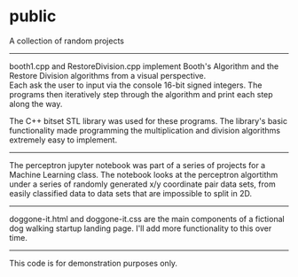 # public
A collection of random projects

________

booth1.cpp and RestoreDivision.cpp implement Booth's Algorithm and the Restore Division algorithms from a visual perspective.  
Each ask the user to input via the console 16-bit signed integers. The programs then iteratively step through the algorithm 
and print each step along the way. 

The C++ bitset STL library was used for these programs.  The library's basic functionality made programming the multiplication 
and division algorithms extremely easy to implement.  

________

The perceptron jupyter notebook was part of a series of projects for a Machine Learning class. The notebook looks at the 
perceptron algortithm under a series of randomly generated x/y coordinate pair data sets, from easily classified data to data 
sets that are impossible to split in 2D.

________

doggone-it.html and doggone-it.css are the main components of a fictional dog walking startup landing page. I'll add more 
functionality to this over time.

________

This code is for demonstration purposes only.

